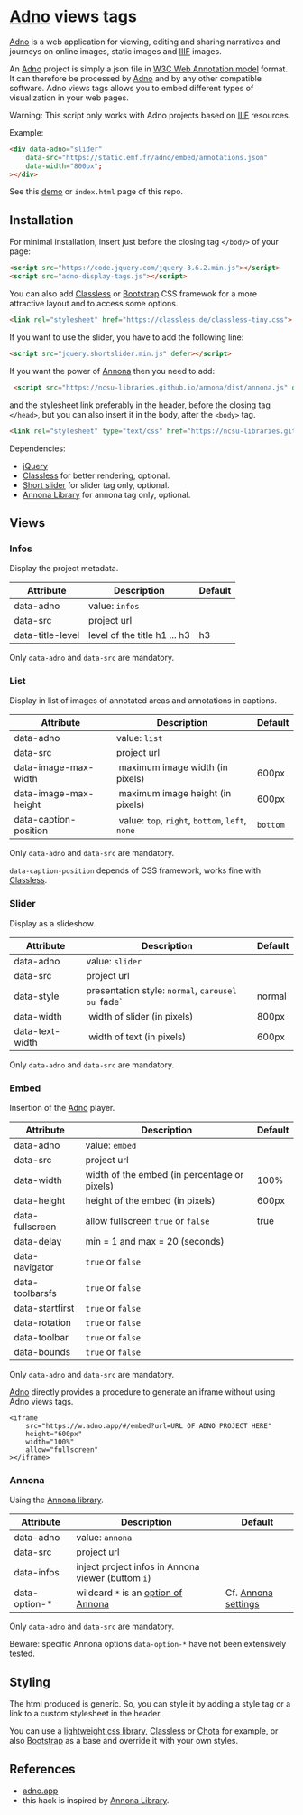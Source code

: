 # [Adno](https://adno.app/) views tags 

[Adno](https://adno.app/) is a web application for viewing, editing and sharing narratives and journeys on online images, static images and [IIIF](https://iiif.io/) images.

An [Adno](https://adno.app/) project is simply a json file in [W3C Web Annotation model](https://www.w3.org/TR/annotation-model/) format. It can therefore be processed by [Adno](https://adno.app/) and by any other compatible software. Adno views tags allows you to embed different types of visualization in your web pages.

Warning: This script only works with Adno projects based on [IIIF](https://iiif.io/) resources.

Example: 

```html
<div data-adno="slider" 
    data-src="https://static.emf.fr/adno/embed/annotations.json"
    data-width="800px";
></div>
```

See this [demo](https://static.emf.fr/adno/views/) or `index.html` page of this repo.

## Installation

For minimal installation, insert just before the closing tag `</body>` of your page:

```html
<script src="https://code.jquery.com/jquery-3.6.2.min.js"></script>
<script src="adno-display-tags.js"></script>
```

You can also add [Classless](https://classless.de/) or [Bootstrap](https://getbootstrap.com/) CSS framewok for a more attractive layout and to access some options.

```html
<link rel="stylesheet" href="https://classless.de/classless-tiny.css">
```

If you want to use the slider, you have to add the following line:

```html
<script src="jquery.shortslider.min.js" defer></script>
```

If you want the power of [Annona]((https://ncsu-libraries.github.io/annona/)) then you need to add:

```html
 <script src="https://ncsu-libraries.github.io/annona/dist/annona.js" defer></script>
```

and the stylesheet link preferably in the header, before the closing tag `</head>`, but you can also insert it in the body, after the `<body>` tag.

```html
<link rel="stylesheet" type="text/css" href="https://ncsu-libraries.github.io/annona/dist/annona.css">
```

Dependencies:

- [jQuery](https://jquery.com/)
- [Classless](https://classless.de/) for better rendering, optional.
- [Short slider](https://www.jqueryscript.net/slider/Generic-Slider-Carousel-Plugin-with-jQuery-Short-Slider.html) for slider tag only, optional.
- [Annona Library](https://ncsu-libraries.github.io/annona/) for annona tag only, optional.


## Views

### Infos

Display the project metadata.

| Attribute | Description | Default |
|-----------|-------------|---------|
| data-adno | value: `infos` | |
| data-src | project url  | |
| data-title-level | level of the title h1 ... h3  | h3 |

Only `data-adno` and `data-src` are mandatory.

### List

Display in list of images of annotated areas and annotations in captions.

| Attribute | Description | Default |
|-----------|-------------|---------|
| data-adno | value:  `list` | |
| data-src | project url | |
| data-image-max-width | maximum image width (in pixels) | 600px |
| data-image-max-height | maximum image height (in pixels) | 600px |
| data-caption-position | value: `top`, `right`, `bottom`, `left`, `none` | `bottom` |

Only `data-adno` and `data-src` are mandatory.

`data-caption-position` depends of CSS framework, works fine with [Classless](https://classless.de/).

### Slider

Display as a slideshow.

| Attribute | Description | Default |
|-----------|-------------|---------|
| data-adno | value: `slider` | |
| data-src | project url | |
| data-style | presentation style: `normal`, `carousel ou `fade` | normal |
| data-width | width of slider (in pixels) | 800px |
| data-text-width | width of text (in pixels) | 600px |

Only `data-adno` and `data-src` are mandatory.

### Embed

Insertion of the [Adno](https://adno.app/) player.

| Attribute | Description | Default |
|-----------|-------------|---------|
| data-adno | value: `embed` | |
| data-src | project url | |
| data-width | width of the embed (in percentage or pixels) | 100% |
| data-height | height of the embed (in pixels) | 600px |
| data-fullscreen | allow fullscreen `true` or `false` | true |
| data-delay | min = 1 and max = 20 (seconds) | |
| data-navigator | `true` or `false` | |
| data-toolbarsfs | `true` or `false` | |
| data-startfirst | `true` or `false` | |
| data-rotation | `true` or `false` | |
| data-toolbar | `true` or `false` | |
| data-bounds | `true` or `false` | |

Only `data-adno` and `data-src` are mandatory.

[Adno](https://adno.app/) directly provides a procedure to generate an iframe without using Adno views tags. 

```
<iframe
    src="https://w.adno.app/#/embed?url=URL OF ADNO PROJECT HERE"
    height="600px"
    width="100%"
    allow="fullscreen"
></iframe>
```

### Annona

Using the [Annona library](https://ncsu-libraries.github.io/annona/). 

| Attribute | Description | Default |
|-----------|-------------|---------|
| data-adno | value: `annona` | |
| data-src | project url | |
| data-infos | inject project infos in Annona viewer (buttom `i`) | |
| data-option-* | wildcard `*` is an [option of Annona](https://ncsu-libraries.github.io/annona/storyboard/#settings) | Cf. [Annona settings](https://ncsu-libraries.github.io/annona/storyboard/#settings) |  

Only `data-adno` and `data-src` are mandatory.

Beware: specific Annona options `data-option-*` have not been extensively tested. 

## Styling

The html produced is generic. So, you can style it by adding a style tag or a link to a custom stylesheet in the header. 

You can use a [lightweight css library](https://github.com/troxler/awesome-css-frameworks), [Classless](https://classless.de/) or [Chota](https://jenil.github.io/chota/) for example, or also [Bootstrap](https://getbootstrap.com/) as a base and override it with your own styles. 

## References 

- [adno.app](https://adno.app)
- this hack is inspired by [Annona Library](https://ncsu-libraries.github.io/annona/). 


